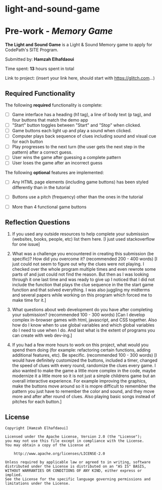 # light-and-sound-game
# Pre-work - *Memory Game*

**The Light and Sound Game** is a Light & Sound Memory game to apply for CodePath's SITE Program. 

Submitted by: **Hamzah Elhafdaoui**

Time spent: **13** hours spent in total

Link to project: (insert your link here, should start with https://glitch.com...)

## Required Functionality

The following **required** functionality is complete:

* [ ] Game interface has a heading (h1 tag), a line of body text (p tag), and four buttons that match the demo app
* [ ] "Start" button toggles between "Start" and "Stop" when clicked. 
* [ ] Game buttons each light up and play a sound when clicked. 
* [ ] Computer plays back sequence of clues including sound and visual cue for each button
* [ ] Play progresses to the next turn (the user gets the next step in the pattern) after a correct guess. 
* [ ] User wins the game after guessing a complete pattern
* [ ] User loses the game after an incorrect guess

The following **optional** features are implemented:

* [ ] Any HTML page elements (including game buttons) has been styled differently than in the tutorial
* [ ] Buttons use a pitch (frequency) other than the ones in the tutorial
* [ ] More than 4 functional game buttons





## Reflection Questions
1. If you used any outside resources to help complete your submission (websites, books, people, etc) list them here. 
[I just used stackoverflow for one issue]

2. What was a challenge you encountered in creating this submission (be specific)? How did you overcome it? (recommended 200 - 400 words) 
[I just could not seem to figure out why the clues were not playing. I checked over the whole program multiple times and even rewrote some parts of and just could not find the reason.
But then as I was looking through it one last time and was ready to give up I noticed that I did not include the function that plays the clue sequence in the the start game function and that solved everything. 
I was also juggling my midterms and several papers while working on this program which forced me to make time for it.]

3. What questions about web development do you have after completing your submission? (recommended 100 - 300 words) 
[Can I develop complex in-browser games with html, javascript, and CSS together.
Also how do I know when to use global variables and which global variables do I need to use when I do.
And last what is the extent of programs you can create with web dev-ing.]

4. If you had a few more hours to work on this project, what would you spend them doing (for example: refactoring certain functions, adding additional features, etc). Be specific. (recommended 100 - 300 words) 
[I would have definitely customized the buttons, included a timer, changed the speed of clues with every round, randomize the clues every game. I also wanted to make the game a little more complex in the code, 
maybe modernize it a little more so it is not just a simple childrens game but an overall interactive experience. For example improving the graphics, make the buttons move around so it is mopre difficult to remembher the pattern you just have to remember the color and sound, and they move more and after after round of clues. 
Also playing basic songs instead of pitches for each button.]



## License

    Copyright [Hamzah Elhafdaoui]

    Licensed under the Apache License, Version 2.0 (the "License");
    you may not use this file except in compliance with the License.
    You may obtain a copy of the License at

        http://www.apache.org/licenses/LICENSE-2.0

    Unless required by applicable law or agreed to in writing, software
    distributed under the License is distributed on an "AS IS" BASIS,
    WITHOUT WARRANTIES OR CONDITIONS OF ANY KIND, either express or implied.
    See the License for the specific language governing permissions and
    limitations under the License.
